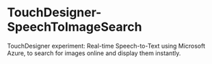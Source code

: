 # TouchDesigner-SpeechToImageSearch
TouchDesigner experiment: Real-time Speech-to-Text using Microsoft Azure, to search for images online and display them instantly.

